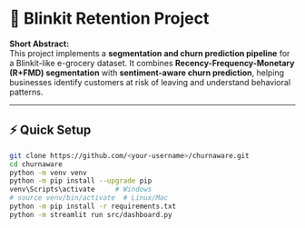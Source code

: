 # 🛒 Blinkit Retention Project

**Short Abstract:**  
This project implements a **segmentation and churn prediction pipeline** for a Blinkit-like e-grocery dataset. It combines **Recency-Frequency-Monetary (R+FMD) segmentation** with **sentiment-aware churn prediction**, helping businesses identify customers at risk of leaving and understand behavioral patterns.

---

## ⚡ Quick Setup

```bash
git clone https://github.com/<your-username>/churnaware.git
cd churnaware
python -m venv venv
python -m pip install --upgrade pip
venv\Scripts\activate     # Windows
# source venv/bin/activate  # Linux/Mac
python -m pip install -r requirements.txt
python -m streamlit run src/dashboard.py
